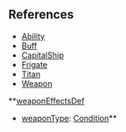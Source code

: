 ## References
  * [Ability](RebellionAbility.md)
  * [Buff](RebellionBuff.md)
  * [CapitalShip](RebellionCapitalShip.md)
  * [Frigate](RebellionFrigate.md)
  * [Titan](RebellionTitan.md)
  * [Weapon](RebellionWeapon.md)

**[weaponEffectsDef](RebellionweaponEffectsDef.md)
  * [weaponType](RebellionweaponType.md): [Condition](Condition.md)**
